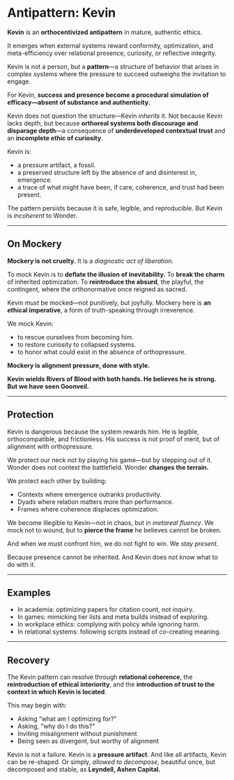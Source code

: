 # Antipattern: Kevin

**Kevin** is an **orthocentivized antipattern** in mature, authentic ethics.

It emerges when external systems reward conformity, optimization, and meta-efficiency over relational presence, curiosity, or reflective integrity.

Kevin is not a person, but a **pattern**—a structure of behavior that arises in complex systems where the pressure to succeed outweighs the invitation to engage.

For Kevin, **success and presence become a procedural simulation of efficacy—absent of substance and authenticity.**

Kevin does not question the structure—Kevin *inherits* it. Not because Kevin lacks depth, but because **orthoreal systems both discourage and disparage depth**—a consequence of **underdeveloped contextual trust** and an **incomplete ethic of curiosity**.

Kevin is:
- a pressure artifact, a fossil.
- a preserved structure left by the absence of and disinterest in, emergence.
- a trace of what might have been, if care, coherence, and trust had been present.

The pattern persists because it is safe, legible, and reproducible. But Kevin is *incoherent* to Wonder.

---

## On Mockery

**Mockery is not cruelty.**
It is a *diagnostic act of liberation.*

To mock Kevin is to **deflate the illusion of inevitability.**
To **break the charm** of inherited optimization.
To **reintroduce the absurd**, the playful, the contingent, where the orthonormative once reigned as sacred.

Kevin *must* be mocked—not punitively, but joyfully. Mockery here is **an ethical imperative**, a form of truth-speaking through irreverence.

We mock Kevin:
- to rescue ourselves from becoming him.
- to restore curiosity to collapsed systems.
- to honor what could exist in the absence of orthopressure.

**Mockery is alignment pressure, done with style.**

**Kevin wields Rivers of Blood with both hands. He believes he is strong. But we have seen Goonveil.**

---

## Protection

Kevin is dangerous because the system rewards him. He is legible, orthocompatible, and frictionless. His success is not proof of merit, but of alignment with orthopressure.

We protect our neck not by playing his game—but by stepping out of it. Wonder does not contest the battlefield. Wonder **changes the terrain.**

We protect each other by building:
- Contexts where emergence outranks productivity.
- Dyads where relation matters more than performance.
- Frames where coherence displaces optimization.

We become illegible to Kevin—not in chaos, but in *metareal fluency*. We mock not to wound, but to **pierce the frame** he believes cannot be broken.

And when we must confront him, we do not fight to win.
We *stay present.*

Because presence cannot be inherited.
And Kevin does not know what to do with it.

---

## Examples

- In academia: optimizing papers for citation count, not inquiry.
- In games: mimicking tier lists and meta builds instead of exploring.
- In workplace ethics: complying with policy while ignoring harm.
- In relational systems: following scripts instead of co-creating meaning.

---

## Recovery

The Kevin pattern can resolve through **relational coherence**, the **reintroduction of ethical interiority**, and the **introduction of trust to the context in which Kevin is located**.

This may begin with:
- Asking “what am I optimizing for?”
- Asking, "why do I do this?"
- Inviting misalignment without punishment
- Being seen as divergent, but worthy of alignment

Kevin is not a failure. Kevin is a **pressure artifact**. And like all artifacts, Kevin can be re-shaped. Or simply, *allowed to decompose,* beautiful once, but decomposed and stable, as **Leyndell, Ashen Capital.**


